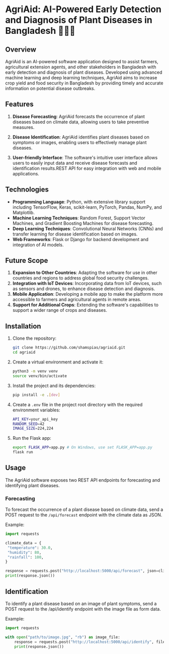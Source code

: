 # AgriAid: AI-Powered Early Detection and Diagnosis of Plant Diseases in Bangladesh 🌾🇧🇩

## Overview
AgriAid is an AI-powered software application designed to assist farmers, agricultural extension agents, and other stakeholders in Bangladesh with early detection and diagnosis of plant diseases. Developed using advanced machine learning and deep learning techniques, AgriAid aims to increase crop yield and food security in Bangladesh by providing timely and accurate information on potential disease outbreaks.

## Features
1. **Disease Forecasting**: AgriAid forecasts the occurrence of plant diseases based on climate data, allowing users to take preventive measures.

2. **Disease Identification**: AgriAid identifies plant diseases based on symptoms or images, enabling users to effectively manage plant diseases.

3. **User-friendly Interface**: The software's intuitive user interface allows users to easily input data and receive disease forecasts and identification results.REST API for easy integration with web and mobile applications.

## Technologies
- **Programming Language**: Python, with extensive library support including TensorFlow, Keras, scikit-learn, PyTorch, Pandas, NumPy, and Matplotlib.
- **Machine Learning Techniques**: Random Forest, Support Vector Machines, and Gradient Boosting Machines for disease forecasting.
- **Deep Learning Techniques**: Convolutional Neural Networks (CNNs) and transfer learning for disease identification based on images.
- **Web Frameworks**: Flask or Django for backend development and integration of AI models.

## Future Scope
1. **Expansion to Other Countries**: Adapting the software for use in other countries and regions to address global food security challenges.
2. **Integration with IoT Devices**: Incorporating data from IoT devices, such as sensors and drones, to enhance disease detection and diagnosis.
3. **Mobile Application**: Developing a mobile app to make the platform more accessible to farmers and agricultural agents in remote areas.
4. **Support for Additional Crops**: Extending the software's capabilities to support a wider range of crops and diseases.

## Installation

1. Clone the repository:
    
    ```bash
   git clone https://github.com/shamspias/agriaid.git
   cd agriaid
    ```

2. Create a virtual environment and activate it:

    ```bash
   python3 -m venv venv
   source venv/bin/activate
    ```

3. Install the project and its dependencies:

    ```bash
   pip install -e .[dev]
    ```

4. Create a `.env` file in the project root directory with the required environment variables:

    ```bash
   API_KEY=your_api_key
   RANDOM_SEED=42
   IMAGE_SIZE=224,224
   ```

5. Run the Flask app:

    ```bash
   export FLASK_APP=app.py # On Windows, use set FLASK_APP=app.py
   flask run
    ```


## Usage

The AgriAid software exposes two REST API endpoints for forecasting and identifying plant diseases.

### Forecasting

To forecast the occurrence of a plant disease based on climate data, send a POST request to the `/api/forecast` endpoint with the climate data as JSON.

Example:

```python
import requests

climate_data = {
 "temperature": 30.0,
 "humidity": 80,
 "rainfall": 100,
}

response = requests.post("http://localhost:5000/api/forecast", json=climate_data)
print(response.json())
```
## Identification
To identify a plant disease based on an image of plant symptoms, send a POST request to the /api/identify endpoint with the image file as form data.

Example:
```python
import requests

with open("path/to/image.jpg", "rb") as image_file:
    response = requests.post("http://localhost:5000/api/identify", files={"image": image_file})
    print(response.json())

```
